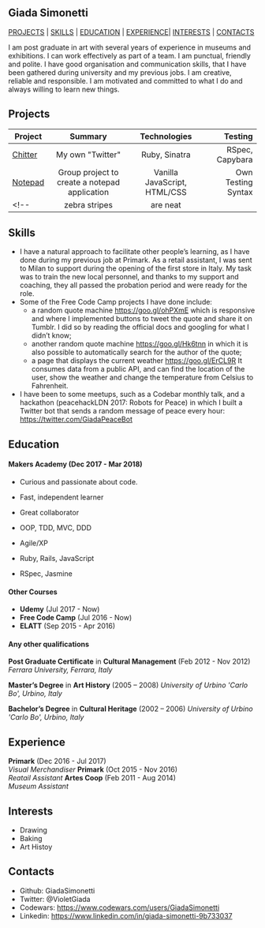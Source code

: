 ## Giada Simonetti

[PROJECTS](#projects) | [SKILLS](#skills) | [EDUCATION](#education) | [EXPERIENCE](#experience)| [INTERESTS](#interests) | [CONTACTS](#contacts)

I am post graduate in art with several years of experience in museums and exhibitions. I can work effectively as part of a team. I am punctual, friendly and polite. I have good organisation and communication skills, that I have been gathered during university and my previous jobs. I am creative, reliable and responsible. I am motivated and committed to what I do and always willing to learn new things.

## Projects

| Project                     | Summary          | Technologies  | Testing      |
| ----------------------------|:----------------:|:-------------:| ------------:|
| [Chitter](https://github.com/GiadaSimonetti/chitter-challenge)| My own "Twitter"|Ruby, Sinatra|RSpec, Capybara|
| [Notepad](https://github.com/GiadaSimonetti/notepad)| Group project to create a notepad application|Vanilla JavaScript, HTML/CSS|Own Testing Syntax |
<!-- | zebra stripes               | are neat         |               |    $1 | -->


## Skills

- I have a natural approach to facilitate other people’s learning, as I have done during my previous job at Primark. As a retail assistant, I was sent to Milan to support during the opening of the first store in Italy. My task was to train the new local personnel, and thanks to my support and coaching, they all passed the probation period and were ready for the role.
- Some of the Free Code Camp projects I have done include:
  - a random quote machine https://goo.gl/ohPXmE which is responsive and where I implemented buttons to tweet the quote and share it on Tumblr. I did so by reading the official docs and googling for what I didn’t know;
  - another random quote machine https://goo.gl/Hk6tnn in which it is also possible to automatically search for the author of the quote;
  - a page that displays the current weather https://goo.gl/ErCL9R It consumes data from a public API, and can find the location of the user, show the weather and change the temperature from Celsius to Fahrenheit.
- I have been to some meetups, such as a Codebar monthly talk, and a hackathon (peacehackLDN 2017: Robots for Peace) in which I built a Twitter bot that sends a random message of peace every hour: https://twitter.com/GiadaPeaceBot

## Education

#### Makers Academy (Dec 2017 - Mar 2018)

- Curious and passionate about code.

- Fast, independent learner

- Great collaborator

- OOP, TDD, MVC, DDD

- Agile/XP

- Ruby, Rails, JavaScript

- RSpec, Jasmine

#### Other Courses
- **Udemy** (Jul 2017 - Now)
- **Free Code Camp** (Jul 2016 - Now)
- **ELATT** (Sep 2015 - Apr 2016)

#### Any other qualifications

**Post Graduate Certificate** in **Cultural Management** (Feb 2012 - Nov 2012)
*Ferrara University, Ferrara, Italy*

**Master’s Degree** in **Art History** (2005 – 2008)
*University of Urbino 'Carlo Bo', Urbino, Italy*

**Bachelor’s Degree** in **Cultural Heritage** (2002 – 2006)
*University of Urbino 'Carlo Bo', Urbino, Italy*

## Experience

**Primark** (Dec 2016 - Jul 2017)    
*Visual Merchandiser*
**Primark** (Oct 2015 - Nov 2016)    
*Reatail Assistant*
**Artes Coop** (Feb 2011 - Aug 2014)   
*Museum Assistant*  

## Interests

- Drawing
- Baking
- Art Histoy

## Contacts

- Github: GiadaSimonetti
- Twitter: @VioletGiada
- Codewars: https://www.codewars.com/users/GiadaSimonetti
- Linkedin: https://www.linkedin.com/in/giada-simonetti-9b733037
